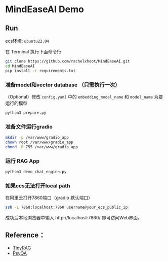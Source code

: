 # MindEaseAI Demo

## Run
ecs环境: `ubuntu22.04`

在 Terminal 执行下面命令行
```bash
git clone https://github.com/rachelxhoot/MindEaseAI.git
cd MindEaseAI
pip install -r requirements.txt
```

### 准备model和vector database （只需执行一次）
（Optional）修改 `config.yaml` 中的 `embedding_model_name` 和 `model_name` 为要运行的模型
```bash
python3 prepare.py
```

### 准备文件运行gradio
```bash
mkdir -p /var/www/gradio_app
chown root /var/www/gradio_app
chmod -R 755 /var/www/gradio_app
```

### 运行 RAG App
```bash
python3 demo_chat_engine.py 
```

### 如果ecs无法打开local path
在阿里云打开7860端口（gradio 默认端口）
```bash
ssh -L 7860:localhost:7860 username@your_ecs_public_ip
```
成功后本地浏览器中输入 http://localhost:7860/ 即可访问Web界面。

## Reference：
- [TinyRAG](https://github.com/datawhalechina/tiny-universe/tree/main/content/TinyRAG)
- [PsyQA](https://github.com/thu-coai/PsyQA)
